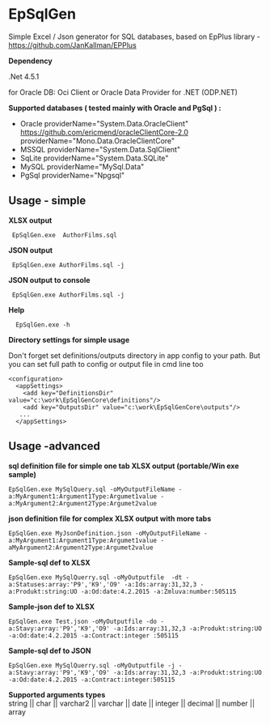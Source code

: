 # EpSqlGen
Simple Excel / Json generator  for SQL databases, based on EpPlus library - https://github.com/JanKallman/EPPlus

**Dependency**

.Net 4.5.1

for Oracle DB:  Oci Client or Oracle Data Provider for .NET (ODP.NET)

**Supported databases ( tested mainly with Oracle and PgSql ) :** 

 - Oracle  providerName="System.Data.OracleClient"     https://github.com/ericmend/oracleClientCore-2.0
			     providerName="Mono.Data.OracleClientCore"
 - MSSQL	 providerName="System.Data.SqlClient"
 - SqLite  providerName="System.Data.SQLite"
 - MySQL	 providerName="MySql.Data"
 - PgSql	 providerName="Npgsql"

 
## Usage - simple
**XLSX output** 
  
	 EpSqlGen.exe  AuthorFilms.sql			

**JSON output** 
  
	 EpSqlGen.exe AuthorFilms.sql -j
   
**JSON output to console** 
 
	 EpSqlGen.exe AuthorFilms.sql -j

**Help** 
       
	  EpSqlGen.exe -h
      
**Directory settings for simple usage** 

Don't forget set definitions/outputs directory in app config to your path. But you can set full path to config or output file in cmd line too

    <configuration>
      <appSettings>
        <add key="DefinitionsDir" value="c:\work\EpSqlGenCore\definitions"/>
        <add key="OutputsDir" value="c:\work\EpSqlGenCore\outputs"/>
       ...
      </appSettings>

   
## Usage -advanced
**sql definition file for simple one tab XLSX output (portable/Win exe sample)**

	EpSqlGen.exe MySqlQuery.sql -oMyOutputFileName -a:MyArgument1:Argument1Type:Argumet1value -a:MyArgument2:Argument2Type:Argumet2value

 **json definition file for complex XLSX output with more tabs**

    EpSqlGen.exe MyJsonDefinition.json -oMyOutputFileName -a:MyArgument1:Argument1Type:Argumet1value -aMyArgument2:Argument2Type:Argumet2value

**Sample-sql def to XLSX** 
 
    EpSqlGen.exe MySqlQuerry.sql -oMyOutputfile  -dt -a:Statuses:array:'P9','K9','O9' -a:Ids:array:31,32,3 -a:Produkt:string:UO -a:Od:date:4.2.2015 -a:Zmluva:number:505115

**Sample-json def to  XLSX**  

    EpSqlGen.exe Test.json -oMyOutputfile -do -a:Stavy:array:'P9','K9','O9' -a:Ids:array:31,32,3 -a:Produkt:string:UO -a:Od:date:4.2.2015 -a:Contract:integer :505115

**Sample-sql def to JSON**

    EpSqlGen.exe MySqlQuerry.sql -oMyOutputfile -j -a:Stavy:array:'P9','K9','O9' -a:Ids:array:31,32,3 -a:Produkt:string:UO -a:Od:date:4.2.2015 -a:Contract:integer:505115

**Supported arguments types**  
string || char || varchar2 || varchar || date || integer || decimal || number || array

